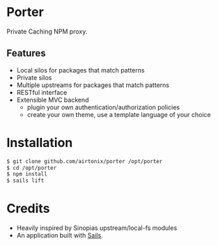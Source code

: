 # Porter

Private Caching NPM proxy.

## Features

+ Local silos for packages that match patterns
+ Private silos
+ Multiple upstreams for packages that match patterns
+ RESTful interface
+ Extensible MVC backend
  + plugin your own authentication/authorization policies
  + create your own theme, use a template language of your choice

# Installation

```bash
$ git clone github.com/airtonix/porter /opt/porter
$ cd /opt/porter
$ npm install
$ sails lift
```

# Credits

+ Heavily inspired by Sinopias upstream/local-fs modules
+ An application built with [Sails](http://sailsjs.org).

